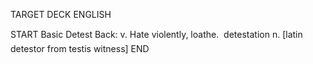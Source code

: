 TARGET DECK
ENGLISH

START
Basic
Detest
Back: v. Hate violently, loathe.  detestation n. [latin detestor from testis witness]
END
